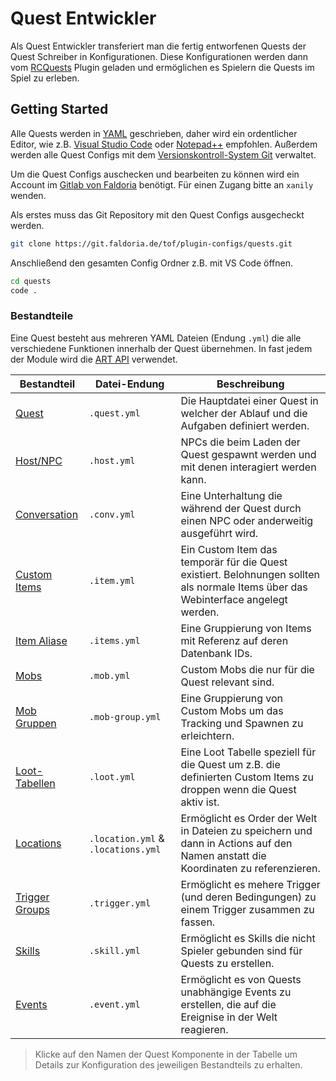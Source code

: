 # Quest Entwickler

Als Quest Entwickler transferiert man die fertig entworfenen Quests der Quest Schreiber in Konfigurationen. Diese Konfigurationen werden dann vom [RCQuests](../README.md) Plugin geladen und ermöglichen es Spielern die Quests im Spiel zu erleben.

## Getting Started

Alle Quests werden in [YAML](https://de.wikipedia.org/wiki/YAML) geschrieben, daher wird ein ordentlicher Editor, wie z.B. [Visual Studio Code](https://code.visualstudio.com/) oder [Notepad++](https://notepad-plus-plus.org/) empfohlen.
Außerdem werden alle Quest Configs mit dem [Versionskontroll-System Git](https://git-scm.com/downloads) verwaltet.

Um die Quest Configs auschecken und bearbeiten zu können wird ein Account im [Gitlab von Faldoria](https://git.faldoria.de/) benötigt. Für einen Zugang bitte an `xanily` wenden.

Als erstes muss das Git Repository mit den Quest Configs ausgecheckt werden.

```sh
git clone https://git.faldoria.de/tof/plugin-configs/quests.git
```

Anschließend den gesamten Config Ordner z.B. mit VS Code öffnen.

```sh
cd quests
code .
```

### Bestandteile

Eine Quest besteht aus mehreren YAML Dateien (Endung `.yml`) die alle verschiedene Funktionen innerhalb der Quest übernehmen. In fast jedem der Module wird die [ART API](https://git.faldoria.de/tof/plugins/raidcraft/raidcraft-api/blob/master/docs/ART-API.md) verwendet.

| Bestandteil                                                                                                               | Datei-Endung                       | Beschreibung                                                                                                                       |
| ------------------------------------------------------------------------------------------------------------------------- | ---------------------------------- | ---------------------------------------------------------------------------------------------------------------------------------- |
| [Quest](QUEST-CONFIG.md)                                                                                                  | `.quest.yml`                       | Die Hauptdatei einer Quest in welcher der Ablauf und die Aufgaben definiert werden.                                                |
| [Host/NPC](https://git.faldoria.de/tof/plugins/raidcraft/conversations/blob/master/docs/ADMIN.md#hosts)                   | `.host.yml`                        | NPCs die beim Laden der Quest gespawnt werden und mit denen interagiert werden kann.                                               |
| [Conversation](https://git.faldoria.de/tof/plugins/raidcraft/conversations/blob/master/docs/ADMIN.md)                     | `.conv.yml`                        | Eine Unterhaltung die während der Quest durch einen NPC oder anderweitig ausgeführt wird.                                          |
| [Custom Items](https://git.faldoria.de/tof/plugins/raidcraft/rcitems/blob/master/docs/ADMIN.md#config-dateien)            | `.item.yml`                        | Ein Custom Item das temporär für die Quest existiert. Belohnungen sollten als normale Items über das Webinterface angelegt werden. |
| [Item Aliase](https://git.faldoria.de/tof/plugins/raidcraft/rcitems/blob/master/docs/ADMIN.md#alias-items)                | `.items.yml`                       | Eine Gruppierung von Items mit Referenz auf deren Datenbank IDs.                                                                   |
| [Mobs](https://git.faldoria.de/tof/plugins/raidcraft/rcmobs/blob/master/docs/ADMIN.md)                                    | `.mob.yml`                         | Custom Mobs die nur für die Quest relevant sind.                                                                                   |
| [Mob Gruppen](https://git.faldoria.de/tof/plugins/raidcraft/rcmobs/blob/master/docs/ADMIN.md#mob-gruppen)                 | `.mob-group.yml`                   | Eine Gruppierung von Custom Mobs um das Tracking und Spawnen zu erleichtern.                                                       |
| [Loot-Tabellen](https://git.faldoria.de/tof/plugins/raidcraft/rcloot/blob/master/docs/ADMIN.md)                           | `.loot.yml`                        | Eine Loot Tabelle speziell für die Quest um z.B. die definierten Custom Items zu droppen wenn die Quest aktiv ist.                 |
| [Locations](https://git.faldoria.de/tof/plugins/raidcraft/rclocations/blob/master/README.md)                              | `.location.yml` & `.locations.yml` | Ermöglicht es Order der Welt in Dateien zu speichern und dann in Actions auf den Namen anstatt die Koordinaten zu referenzieren.   |
| [Trigger Groups](https://git.faldoria.de/tof/plugins/raidcraft/raidcraft-api/blob/master/docs/ART-API.md#trigger-gruppen) | `.trigger.yml`                     | Ermöglicht es mehere Trigger (und deren Bedingungen) zu einem Trigger zusammen zu fassen.                                          |
| [Skills](https://git.faldoria.de/tof/plugins/raidcraft/rcskills/blob/master/docs/Skills.md#skills-in-quests)              | `.skill.yml`                       | Ermöglicht es Skills die nicht Spieler gebunden sind für Quests zu erstellen.                                                      |
| [Events](https://git.faldoria.de/tof/plugins/raidcraft/rcevents/blob/master/README.md)                                    | `.event.yml`                       | Ermöglicht es von Quests unabhängige Events zu erstellen, die auf die Ereignise in der Welt reagieren.                             |

> Klicke auf den Namen der Quest Komponente in der Tabelle um Details zur Konfiguration des jeweiligen Bestandteils zu erhalten.

